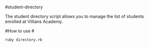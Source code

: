 #student-directory

The student directory script allows you to manage the list of students enrolled
at Villians Academy.

#How to use #

```shell
ruby directory.rb
```
